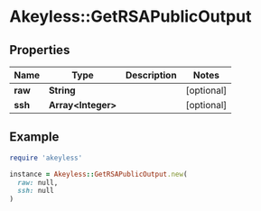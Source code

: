 # Akeyless::GetRSAPublicOutput

## Properties

| Name | Type | Description | Notes |
| ---- | ---- | ----------- | ----- |
| **raw** | **String** |  | [optional] |
| **ssh** | **Array&lt;Integer&gt;** |  | [optional] |

## Example

```ruby
require 'akeyless'

instance = Akeyless::GetRSAPublicOutput.new(
  raw: null,
  ssh: null
)
```

